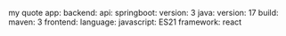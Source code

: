 my quote app:
  backend:
    api:
      springboot:
        version: 3
      java:
        version: 17
      build:
        maven: 3
  frontend:
    language:
      javascript: ES21
    framework:
      react
        
  
